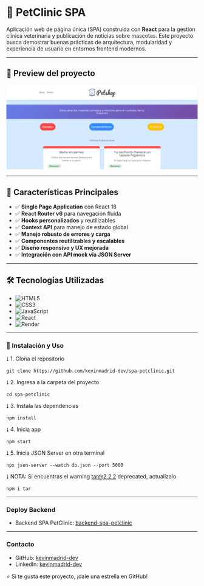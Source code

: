 # 🐶 PetClinic SPA

Aplicación web de página única (SPA) construida con **React** para la gestión clínica veterinaria y publicación de noticias sobre mascotas. Este proyecto busca demostrar buenas prácticas de arquitectura, modularidad y experiencia de usuario en entornos frontend modernos.

---

## 📸 Preview del proyecto

![Preview de Doguito PetShop](./src/img.png)

---

## 🧩 Características Principales

- ✅ **Single Page Application** con React 18
- ✅ **React Router v6** para navegación fluida
- ✅ **Hooks personalizados** y reutilizables
- ✅ **Context API** para manejo de estado global
- ✅ **Manejo robusto de errores y carga**
- ✅ **Componentes reutilizables y escalables**
- ✅ **Diseño responsivo y UX mejorada**
- ✅ **Integración con API mock vía JSON Server**

---

## 🛠️ Tecnologías Utilizadas

- ![HTML5](https://img.shields.io/badge/html5-%23E34F26.svg?style=for-the-badge&logo=html5&logoColor=white)
- ![CSS3](https://img.shields.io/badge/css3-%231572B6.svg?style=for-the-badge&logo=css3&logoColor=white)
- ![JavaScript](https://img.shields.io/badge/javascript-%23323330.svg?style=for-the-badge&logo=javascript&logoColor=%23F7DF1E)
- ![React](https://img.shields.io/badge/React-100000?style=for-the-badge&logo=React&logoColor=00dafc&labelColor=222222&color=222222)
- ![Render](https://img.shields.io/badge/Render-%46E3B7.svg?style=for-the-badge&logo=render&logoColor=white)

---

### 🚀 Instalación y Uso

⭣ 1. Clona el repositorio

```console
git clone https://github.com/kevinmadrid-dev/spa-petclinic.git
```

⭣ 2. Ingresa a la carpeta del proyecto

```console
cd spa-petclinic
```

⭣ 3. Instala las dependencias

```console
npm install
```

⭣ 4. Inicia app

```console
npm start
```

⭣ 5. Inicia JSON Server en otra terminal

```console
npx json-server --watch db.json --port 5000
```

⭣ NOTA: Si encuentras el warning tar@2.2.2 deprecated, actualízalo

```console
npm i tar
```

---

### Deploy Backend

- Backend SPA PetClinic: [backend-spa-petclinic](https://backend-spa-petclinic.onrender.com)

---

### Contacto

- GitHub: [kevinmadrid-dev](https://github.com/kevinmadrid-dev)
- LinkedIn: [kevinmadrid-dev](https://www.linkedin.com/in/kevinmadrid-dev/)

⭐ Si te gusta este proyecto, ¡dale una estrella en GitHub!
